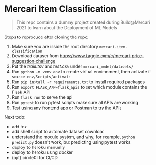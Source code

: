 # Mercari Item Classification

> This repo contains a dummy project created during Build@Mercari 2021
> to learn about the Deployment of ML Models

Steps to reproduce after cloning the repo:
1. Make sure you are inside the root directory `mercari-item-classification`
2. Download dataset from https://www.kaggle.com/c/mercari-price-suggestion-challenge
3. Put the *train.tsv* and *test.csv* under `mercari_model/datasets/`
4. Run `python -m venv env` to create virtual environment, then activate it `source env/Scripts/activate`
5. Run `pip install -r requirements.txt` to install required packages
6. Run `export FLASK_APP=flask_apis` to set which module contains the Flask API
7. Run `flask run` to serve the api
8. Run `pytest` to run pytest scripts make sure all APIs are working
9. Test using any frontend app or Postman to try the APIs

Next todo:
- add tox
- add shell script to automate dataset download
- understand the module system, and why, for example, `python predict.py` doesn't work, but predicting using pytest works
- deploy to heroku manually
- deploy to heroku using docker
- (opt) circleCI for CI/CD